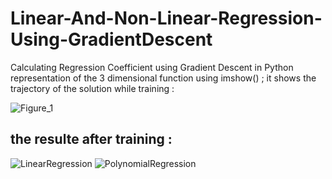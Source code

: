 # Linear-And-Non-Linear-Regression-Using-GradientDescent
Calculating Regression Coefficient using Gradient Descent in Python
representation of the 3 dimensional function using imshow() ; it shows the trajectory of the solution while training :

![Figure_1](https://github.com/Mouad4399/Linear-And-Non-Linear-Regression-Using-GradientDescent/assets/130489466/8ed56fd4-ca4d-416c-902e-c1e1cf91592d)


**the resulte after training :**
---------
![LinearRegression](https://github.com/Mouad4399/Linear-And-Non-Linear-Regression-Using-GradientDescent/assets/130489466/8618a143-b8ad-4a23-8129-3152fa65200a)
![PolynomialRegression](https://github.com/Mouad4399/Linear-And-Non-Linear-Regression-Using-GradientDescent/assets/130489466/b8169049-151e-4d5f-85ed-862aed2b78d1)
